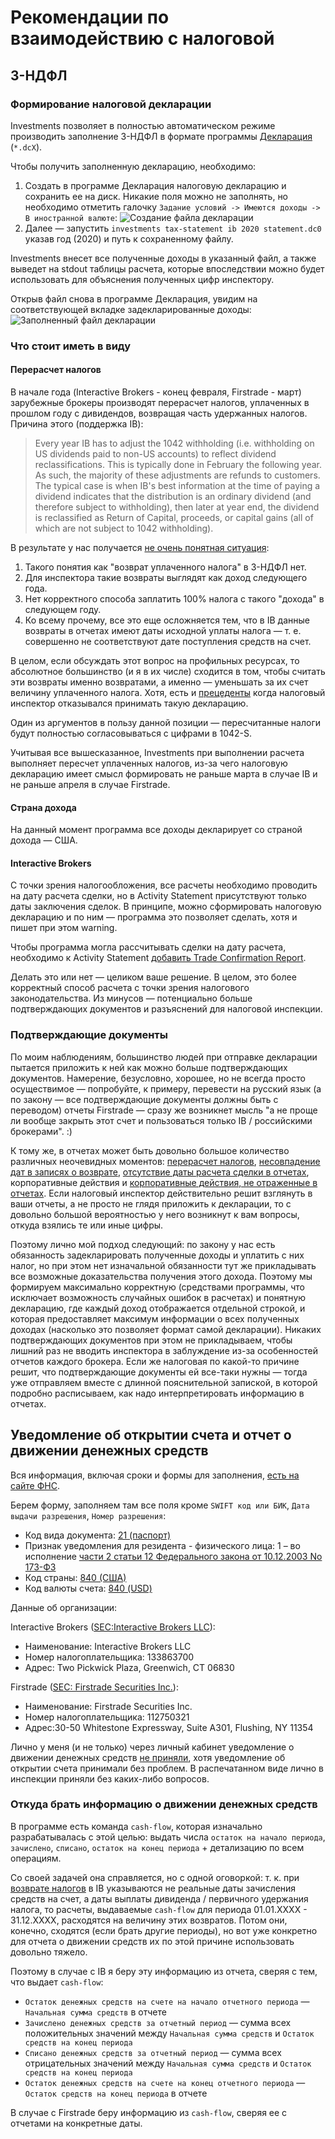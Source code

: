 # Рекомендации по взаимодействию с налоговой

## 3-НДФЛ

<a name="tax-statement"></a>
### Формирование налоговой декларации

Investments позволяет в полностью автоматическом режиме производить заполнение 3-НДФЛ в формате программы
[Декларация](https://www.nalog.ru/rn77/program/5961249/) (`*.dcX`).

Чтобы получить заполненную декларацию, необходимо:
1. Создать в программе Декларация налоговую декларацию и сохранить ее на диск. Никакие поля можно не заполнять,
но необходимо отметить галочку `Задание условий -> Имеются доходы -> В иностранной валюте`:
![Создание файла декларации](images/empty-statement.png?raw=true)
2. Далее — запустить `investments tax-statement ib 2020 statement.dc0` указав год (2020) и путь к сохраненному файлу.

Investments внесет все полученные доходы в указанный файл, а также выведет на stdout таблицы расчета, которые
впоследствии можно будет использовать для объяснения полученных цифр инспектору.

Открыв файл снова в программе Декларация, увидим на соответствующей вкладке задекларированные доходы:
![Заполненный файл декларации](images/filled-statement.png?raw=true)

### Что стоит иметь в виду

<a name="dividend-reclassifications"></a>
#### Перерасчет налогов

В начале года (Interactive Brokers - конец февраля, Firstrade - март) зарубежные брокеры производят перерасчет налогов,
уплаченных в прошлом году с дивидендов, возвращая часть удержанных налогов. Причина этого (поддержка IB):
> Every year IB has to adjust the 1042 withholding (i.e. withholding on US dividends paid to non-US accounts) to reflect
> dividend reclassifications. This is typically done in February the following year. As such, the majority of these
> adjustments are refunds to customers. The typical case is when IB's best information at the time of paying a dividend
> indicates that the distribution is an ordinary dividend (and therefore subject to withholding), then later at year end,
> the dividend is reclassified as Return of Capital, proceeds, or capital gains (all of which are not subject to 1042
> withholding).

В результате у нас получается [не очень понятная ситуация](https://www.banki.ru/forum/?PAGE_NAME=message&FID=21&TID=377500&MID=8558603#message8558603):
1. Такого понятия как "возврат уплаченного налога" в 3-НДФЛ нет.
2. Для инспектора такие возвраты выглядят как доход следующего года.
3. Нет корректного способа заплатить 100% налога с такого "дохода" в следующем году.
4. Ко всему прочему, все это еще осложняется тем, что в IB данные возвраты в отчетах имеют даты исходной уплаты налога —
т. е. совершенно не соответствуют дате поступления средств на счет.
   
В целом, если обсуждать этот вопрос на профильных ресурсах, то абсолютное большинство (и я в их числе) сходится в том,
чтобы считать эти возвраты именно возвратами, а именно — уменьшать за их счет величину уплаченного налога. Хотя, есть и
[прецеденты](https://www.banki.ru/forum/?PAGE_NAME=message&FID=21&TID=379285&MID=8493535#message8493535) когда налоговый
инспектор отказывался принимать такую декларацию.

Один из аргументов в пользу данной позиции — пересчитанные налоги будут полностью согласовываться с цифрами в 1042-S.

Учитывая все вышесказанное, Investments при выполнении расчета выполняет пересчет уплаченных налогов, из-за чего
налоговую декларацию имеет смысл формировать не раньше марта в случае IB и не раньше апреля в случае Firstrade.

#### Страна дохода

На данный момент программа все доходы декларирует со страной дохода — США.

<a name="ib-trade-settle-date"></a>
#### Interactive Brokers

С точки зрения налогообложения, все расчеты необходимо проводить на дату расчета сделки, но в Activity Statement
присутствуют только даты заключения сделок. В принципе, можно сформировать налоговую декларацию и по ним — программа
это позволяет сделать, хотя и пишет при этом warning.

Чтобы программа могла рассчитывать сделки на дату расчета, необходимо к Activity Statement [добавить Trade Confirmation
Report](https://github.com/KonishchevDmitry/investments/blob/master/docs/brokers.md#ib-trade-settle-date).

Делать это или нет — целиком ваше решение. В целом, это более корректный способ расчета с точки зрения налогового
законодательства. Из минусов — потенциально больше подтверждающих документов и разъяснений для налоговой инспекции.

### Подтверждающие документы

По моим наблюдениям, большинство людей при отправке декларации пытается приложить к ней как можно больше подтверждающих
документов. Намерение, безусловно, хорошее, но не всегда просто осуществимое — попробуйте, к примеру, перевести на
русский язык (а по закону — все подтверждающие документы должны быть с переводом) отчеты Firstrade — сразу же возникнет
мысль "а не проще ли вообще закрыть этот счет и пользоваться только IB / российскими брокерами". :)

К тому же, в отчетах может быть довольно большое количество различных неочевидных моментов: [перерасчет
налогов](#dividend-reclassifications), [несовпадение
дат в записях о возврате](https://github.com/KonishchevDmitry/investments/blob/master/docs/brokers.md#ib-tax-remapping),
[отсутствие даты расчета сделки в отчетах](#ib-trade-settle-date), корпоративные действия и [корпоративные действия, не
отраженные в отчетах](https://github.com/KonishchevDmitry/investments/issues/29). Если налоговый инспектор действительно
решит взглянуть в ваши отчеты, а не просто не глядя приложить к декларации, то с довольно большой вероятностью у него
возникнут к вам вопросы, откуда взялись те или иные цифры.

Поэтому лично мой подход следующий: по закону у нас есть обязанность задекларировать полученные доходы и уплатить с них
налог, но при этом нет изначальной обязанности тут же прикладывать все возможные доказательства получения этого дохода.
Поэтому мы формируем максимально корректную (средствами программы, что исключает возможность случайных ошибок в
расчетах) и понятную декларацию, где каждый доход отображается отдельной строкой, и которая предоставляет максимум
информации о всех полученных доходах (насколько это позволяет формат самой декларации). Никаких подтверждающих
документов при этом не прикладываем, чтобы лишний раз не вводить инспектора в заблуждение из-за особенностей отчетов
каждого брокера. Если же налоговая по какой-то причине решит, что подтверждающие документы ей все-таки нужны — тогда уже
отправляем вместе с длинной пояснительной запиской, в которой подробно расписываем, как надо интерпретировать информацию
в отчетах.

## Уведомление об открытии счета и отчет о движении денежных средств

Вся информация, включая сроки и формы для заполнения, [есть на сайте
ФНС](https://www.nalog.ru/rn77/related_activities/exchange_controls/).

Берем форму, заполняем там все поля кроме `SWIFT код или БИК`, `Дата выдачи разрешения`, `Номер разрешения`:
* Код вида документа: [21 (паспорт)](http://www.consultant.ru/document/cons_doc_LAW_283982/9ef6cf8ad5a3e982260724752a5307712d6b3d92/)
* Признак уведомления для резидента - физического лица: 1 – во исполнение [части 2 статьи 12 Федерального закона от 10.12.2003 No 173-ФЗ](http://www.consultant.ru/document/cons_doc_LAW_45458/0fb98bca6d0725e55c7306a484a3c51fd5636a62/)
* Код страны: [840 (США)](https://ru.wikipedia.org/wiki/Общероссийский_классификатор_стран_мира)
* Код валюты счета: [840 (USD)](https://index.minfin.com.ua/reference/currency/code/)

Данные об организации:

Interactive Brokers ([SEC:Interactive Brokers LLC](https://sec.report/CIK/0000922792)):
* Наименование: Interactive Brokers LLC
* Номер налогоплательщика: 133863700
* Адрес: Two Pickwick Plaza, Greenwich, CT 06830

Firstrade ([SEC: Firstrade Securities Inc.](https://sec.report/CIK/0000775397)):
* Наименование: Firstrade Securities Inc.
* Номер налогоплательщика: 112750321
* Адрес:30-50 Whitestone Expressway, Suite A301, Flushing, NY 11354
  
Лично у меня (и не только) через личный кабинет уведомление о движении денежных средств [не
приняли](https://www.banki.ru/forum/?PAGE_NAME=message&FID=21&TID=377931&MID=8514278#message8514278), хотя уведомление
об открытии счета принимали без проблем. В распечатанном виде лично в инспекции приняли без каких-либо вопросов.

### Откуда брать информацию о движении денежных средств

<a name="cash-flow"></a>
В программе есть команда `cash-flow`, которая изначально разрабатывалась с этой целью: выдать числа `остаток на начало
периода`, `зачислено`, `списано`, `остаток на конец периода` + детализацию по всем операциям.

Со своей задачей она справляется, но с одной оговоркой: т. к. при [возврате налогов](#dividend-reclassifications) в IB
указываются не реальные даты зачисления средств на счет, а даты выплаты дивиденда / первичного удержания налога, то
расчеты, выдаваемые `cash-flow` для периода 01.01.XXXX - 31.12.XXXX, расходятся на величину этих возвратов. Потом они,
конечно, сходятся (если брать другие периоды), но вот уже конкретно для отчета о движении средств их по этой причине
использовать довольно тяжело.

Поэтому в случае с IB я беру эту информацию из отчета, сверяя с тем, что выдает `cash-flow`:
* `Остаток денежных средств на счете на начало отчетного периода` — `Начальная сумма средств` в отчете
* `Зачислено денежных средств за отчетный период` — сумма всех положительных значений между `Начальная сумма средств` и `Остаток средств на конец периода`
* `Списано денежных средств за отчетный период` — сумма всех отрицательных значений между `Начальная сумма средств` и `Остаток средств на конец периода`
* `Остаток денежных средств на счете на конец отчетного периода` — `Остаток средств на конец периода` в отчете

В случае с Firstrade беру информацию из `cash-flow`, сверяя ее с отчетами на конкретные даты.